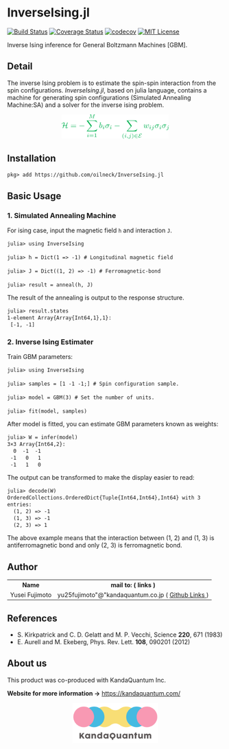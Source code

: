 # InverseIsing.jl
[![Build Status](https://travis-ci.com/oilneck/InverseIsing.jl.svg?branch=main)](https://travis-ci.com/oilneck/InverseIsing.jl)
[![Coverage Status](https://coveralls.io/repos/github/oilneck/InverseIsing.jl/badge.svg)](https://coveralls.io/github/oilneck/InverseIsing.jl)
[![codecov](https://codecov.io/gh/oilneck/InverseIsing.jl/branch/main/graph/badge.svg?token=319TZLIM71)](https://codecov.io/gh/oilneck/InverseIsing.jl)
[![MIT License](http://img.shields.io/badge/license-MIT-blue.svg?style=flat)](LICENSE)


Inverse Ising inference for General Boltzmann Machines [GBM].

## Detail
The inverse Ising problem is to estimate the spin-spin interaction from the spin configurations. *InverseIsing.jl*, based on julia language, contains a machine for generating spin configurations (Simulated Annealing Machine:SA) and a solver for the inverse ising problem.

<div align="center">
 <img src="images/hamiltonian_green.png" width="250" alt="Hamiltonian">
 </div>

## Installation

```
pkg> add https://github.com/oilneck/InverseIsing.jl
```

## Basic Usage
### 1. Simulated Annealing Machine

For ising case, input the magnetic field `h` and interaction `J`.
```
julia> using InverseIsing

julia> h = Dict(1 => -1) # Longitudinal magnetic field

julia> J = Dict((1, 2) => -1) # Ferromagnetic-bond

julia> result = anneal(h, J)
```
The result of the annealing is output to the response structure.
```
julia> result.states
1-element Array{Array{Int64,1},1}:
 [-1, -1]
```

### 2. Inverse Ising Estimater

Train GBM parameters:
```
julia> using InverseIsing

julia> samples = [1 -1 -1;] # Spin configuration sample.

julia> model = GBM(3) # Set the number of units.

julia> fit(model, samples)
```
After model is fitted, you can estimate GBM parameters known as weights:
```
julia> W = infer(model)
3×3 Array{Int64,2}:
  0  -1  -1
 -1   0   1
 -1   1   0
```
The output can be transformed to make the display easier to read:
```
julia> decode(W)
OrderedCollections.OrderedDict{Tuple{Int64,Int64},Int64} with 3 entries:
  (1, 2) => -1
  (1, 3) => -1
  (2, 3) => 1
```
The above example means that the interaction between (1, 2) and (1, 3) is antiferromagnetic bond and only (2, 3) is ferromagnetic bond.

## Author
<table class="table table-hover"></td>
<tbody>
<tr>
    <th>Name</th>
    <th> mail to: ( links )</th>
</tr>
<tr>
    <td> Yusei Fujimoto</td>
    <td>yu25fujimoto"@"kandaquantum.co.jp ( <a href="https://github.com/oilneck?tab=repositories"> Github Links </a> )</td>
</tr>
</tbody>
</table>

## References
* S. Kirkpatrick and C. D. Gelatt and M. P. Vecchi, Science **220**, 671 (1983)
* E. Aurell and M. Ekeberg, Phys. Rev. Lett. **108**, 090201 (2012)


## About us
This product was co-produced with KandaQuantum Inc.

__Website for more information ->__ https://kandaquantum.com/

<div align="center">
 <img src="images/kandaquantum.png" width="200" alt="KandaQuantum">
 </div>
